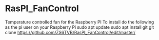 # RasPI_FanControl
Temperature controlled fan for the Raspberry PI
To install do the following as the pi user on your Raspberry Pi
sudo apt update
sudo apt install git
git clone https://github.com/ZS6TVB/RasPI_FanControl/edit/master/
